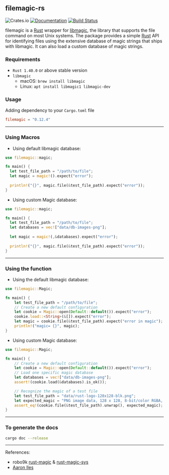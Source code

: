filemagic-rs
-------------
![Crates.io](https://img.shields.io/crates/v/filemagic)
[![Documentation](https://docs.rs/filemagic/badge.svg)](https://docs.rs/filemagic)
[![Build Status](https://travis-ci.org/marirs/filemagic-rs.svg?branch=master)](https://travis-ci.org/marirs/filemagic-rs)

filemagic is a [Rust](http://www.rust-lang.org/) wrapper for [libmagic](http://darwinsys.com/file/), the library that supports the file command on most Unix systems. 
The package provides a simple [Rust](http://www.rust-lang.org/) API for identifying files using the extensive database of magic strings that ships with libmagic.
It can also load a custom database of magic strings.

### Requirements
- `Rust 1.40.0` or above stable version
- `libmagic` 
  - macOS: `brew install libmagic`
  - Linux: `apt install libmagic1 libmagic-dev`  

### Usage

Adding dependency to your `Cargo.toml` file
```toml
filemagic = "0.12.4"
```
---
### Using Macros

- Using default libmagic database:
```rust
use filemagic::magic;

fn main() {
  let test_file_path = "/path/to/file";
  let magic = magic!().expect("error");
  
  println!("{}", magic.file(&test_file_path).expect("error"));
}
```

- Using custom Magic database:
```rust
use filemagic::magic;

fn main() {
  let test_file_path = "/path/to/file";
  let databases = vec!["data/db-images-png"];
  
  let magic = magic!(,&databases).expect("error");
  
  println!("{}", magic.file(&test_file_path).expect("error"));
}
```

---
### Using the function

- Using the default libmagic database:
```rust
use filemagic::Magic;

fn main() {
    let test_file_path = "/path/to/file";
    // Create a new default configuration
    let cookie = Magic::open(Default::default()).expect("error");
    cookie.load::<String>(&[]).expect("error");
    let magic = cookie.file(&test_file_path).expect("error in magic");
    println!("magic= {}", magic);
}
```

- Using custom Magic database:
```rust
use filemagic::Magic;

fn main() {
    // Create a new default configuration
    let cookie = Magic::open(Default::default()).expect("error");
    // Load one specific magic database
    let databases = vec!["data/db-images-png"];
    assert!(cookie.load(&databases).is_ok());

    // Recognize the magic of a test file
    let test_file_path = "data/rust-logo-128x128-blk.png";
    let expected_magic = "PNG image data, 128 x 128, 8-bit/color RGBA, non-interlaced";
    assert_eq!(cookie.file(&test_file_path).unwrap(), expected_magic);
}
```

---
### To generate the docs
```bash
cargo doc --release
```

---
References:
- robo9k [rust-magic](https://github.com/robo9k/rust-magic) & [rust-magic-sys](https://github.com/robo9k/rust-magic-sys)
- [Aaron Iles](https://github.com/aliles/filemagic)
